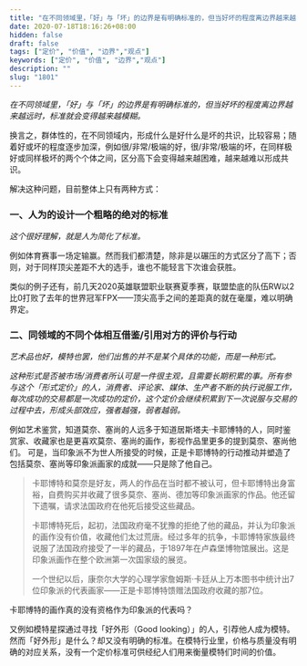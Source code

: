 ```yaml
---
title: "在不同领域里，「好」与「坏」的边界是有明确标准的，但当好坏的程度离边界越来越远时，标准就会变得越来越模糊。"
date: 2020-07-18T18:16:26+08:00
hidden: false
draft: false
tags: ["定价", "价值", "边界","观点"]
keywords: ["定价", "价值", "边界","观点"]
description: ""
slug: "1801"
---
```


*在不同领域里，「好」与「坏」的边界是有明确标准的，但当好坏的程度离边界越来越远时，标准就会变得越来越模糊。*

换言之，群体性的，在不同领域内，形成什么是好什么是坏的共识，比较容易；随着好或坏的程度逐步加深，例如很/非常/极端的好，很/非常/极端的坏，在同样极好或同样极坏的两个个体之间，区分高下会变得越来越困难，越来越难以形成共识。

<!--more-->

解决这种问题，目前整体上只有两种方式：

### 一、人为的设计一个粗略的绝对的标准

*这个很好理解，就是人为简化了标准。*

例如体育赛事一场定输赢。然而我们都清楚，除非是以碾压的方式区分了高下；否则，对于同样顶尖差距不大的选手，谁也不能轻言下次谁会获胜。

类似的例子还有，前几天2020英雄联盟职业联赛夏季赛，联盟垫底的队伍RW以2比0打败了去年的世界冠军FPX——顶尖高手之间的差距真的就在毫厘，难以明确界定。

### 二、同领域的不同个体相互借鉴/引用对方的评价与行动

*艺术品也好，模特也罢，他们出售的并不是某个具体的功能，而是一种形式。*

*这种形式是否被市场/消费者所认可是一件很主观，且需要长期积累的事。所有参与这个「形式定价」的人，消费者、评论家、媒体、生产者不断的执行说服工作，每次成功的交易都是一次成功的定价，这个定价会继续积累到下一次说服与交易的过程中去，形成头部效应，强者越强，弱者越弱。*

例如艺术鉴赏，知道莫奈、塞尚的人远多于知道居斯塔夫·卡耶博特的人，同时鉴赏家、收藏家也是更喜欢莫奈、塞尚的画作，影视作品里更多的提到莫奈、塞尚他们。 可是，当印象派不为世人所接受的时候，正是卡耶博特的行动推动并塑造了包括莫奈、塞尚等印象派画家的成就——只是除了他自己。

> 卡耶博特和莫奈是好友，两人的作品在当时都不被认可，但卡耶博特出身富裕，自费购买并收藏了很多莫奈、塞尚、德加等印象派画家的作品。他还留下遗嘱，请求法国政府在他死后接受这些藏品。
>
> 卡耶博特死后，起初，法国政府毫不犹豫的拒绝了他的藏品，并认为印象派的画作没有价值，收藏他们太过荒唐。经过多年的抗争，卡耶博特家族最终说服了法国政府接受了一半的藏品，于1897年在卢森堡博物馆展出。这是印象派画作在整个欧洲第一次国家级的展览。
>
> 一个世纪以后，康奈尔大学的心理学家詹姆斯·卡廷从上万本图书中统计出7位印象派的代表画家——正是卡耶博特馈赠法国政府收藏的那7位。

卡耶博特的画作真的没有资格作为印象派的代表吗？

又例如模特星探通过寻找「好外形（Good looking）」的人，引荐他人成为模特。然而「好外形」是什么？却又没有明确的标准。在模特行业里，价格与质量没有明确的对应关系，没有一个定价标准可供经纪人们用来衡量模特们时间的价值。
